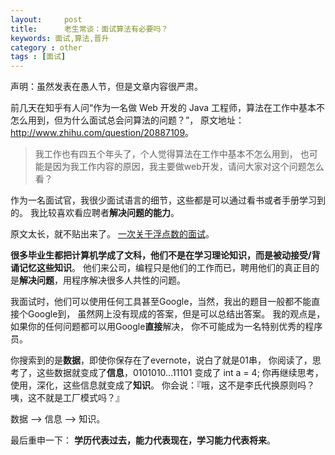 ```yaml
---
layout:     post
title:      老生常谈：面试算法有必要吗？
keywords: 面试,算法,晋升
category : other
tags : [面试]
---
```


声明：虽然发表在愚人节，但是文章内容很严肃。

前几天在知乎有人问“作为一名做 Web 开发的 Java 工程师，算法在工作中基本不怎么用到，但为什么面试总会问算法的问题？”，
原文地址： <http://www.zhihu.com/question/20887109>。

> 我工作也有四五个年头了，个人觉得算法在工作中基本不怎么用到，
> 也可能是因为我工作内容的原因，我主要做web开发，请问大家对这个问题怎么看？

作为一名面试官，我很少面试语言的细节，这些都是可以通过看书或者手册学习到的。
我比较喜欢看应聘者**解决问题的能力**。

原文太长，就不贴出来了。
[一次关于浮点数的面试](https://justjavac.com/codepuzzle/2012/11/02/codepuzzle-float-from-surprised-to-ponder.html)。

**很多毕业生都把计算机学成了文科，他们不是在学习理论知识，而是被动接受/背诵记忆这些知识**。
他们来公司，编程只是他们的工作而已，聘用他们的真正目的是**解决问题**，用程序解决很多人共性的问题。

我面试时，他们可以使用任何工具甚至Google，当然，我出的题目一般都不能直接个Google到，
虽然网上没有现成的答案，但是可以总结出答案。
我的观点是，如果你的任何问题都可以用Google**直接**解决，
你不可能成为一名特别优秀的程序员。

你搜索到的是**数据**，即使你保存在了evernote，说白了就是01串，
你阅读了，思考了，这些数据就变成了**信息**，0101010…11101 变成了 int a = 4; 
你再继续思考，使用，深化，这些信息就变成了**知识**。 
你会说：『哦，这不是李氏代换原则吗？咦，这不就是工厂模式吗？』

数据 --> 信息 --> 知识。

最后重申一下： **学历代表过去，能力代表现在，学习能力代表将来**。